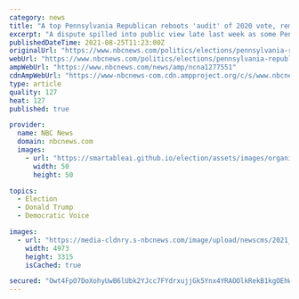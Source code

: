 ```yaml
---
category: news
title: "A top Pennsylvania Republican reboots 'audit' of 2020 vote, removes Trump ally as chair"
excerpt: "A dispute spilled into public view late last week as some Pennsylvania Republicans seek to further investigate the November election."
publishedDateTime: 2021-08-25T11:23:00Z
originalUrl: "https://www.nbcnews.com/politics/elections/pennsylvania-republican-senator-pledges-audit-2020-vote-results-n1277551"
webUrl: "https://www.nbcnews.com/politics/elections/pennsylvania-republican-senator-pledges-audit-2020-vote-results-n1277551"
ampWebUrl: "https://www.nbcnews.com/news/amp/ncna1277551"
cdnAmpWebUrl: "https://www-nbcnews-com.cdn.ampproject.org/c/s/www.nbcnews.com/news/amp/ncna1277551"
type: article
quality: 127
heat: 127
published: true

provider:
  name: NBC News
  domain: nbcnews.com
  images:
    - url: "https://smartableai.github.io/election/assets/images/organizations/nbcnews.com-50x50.jpg"
      width: 50
      height: 50

topics:
  - Election
  - Donald Trump
  - Democratic Voice

images:
  - url: "https://media-cldnry.s-nbcnews.com/image/upload/newscms/2021_14/3462921/210408-ballots-usa-mb-1010.jpg"
    width: 4973
    height: 3315
    isCached: true

secured: "Owt4FpO7DoXohyUwB6lUbk2YJcc7FYdrxujjGk5Ynx4YRAOOlkRekB1kgOEhWfRBWjjWoPXwKIeeneWZnQqhpbpWB5OGwj8AsxHungjsU4EiSuUw/bwJCHp009Gp0YsLCEz1oCCzR+oaU0jwTqmBkzDEV3lZbGcqNhkJkDPvHgHOubFCJgf7OOlhaiZ+cNKEUTIbIBORd/YuB9fAWClA3HUpxemuwgz5oO+AzhSD/OHa8Pc8scd6CoXGAGtUfqsTcXS3nbblVZ6FUFpO6oq33hxoyZlxoM3t6iVCEMOZFsbB6fsl6CjZXpa4hFXBTRwFiJuNCKAuhkFH3fhgGELfToxpUO1qebomEIf8pB44dHM=;We6v0suYyr0pm9hu7xQrbA=="
---
```


